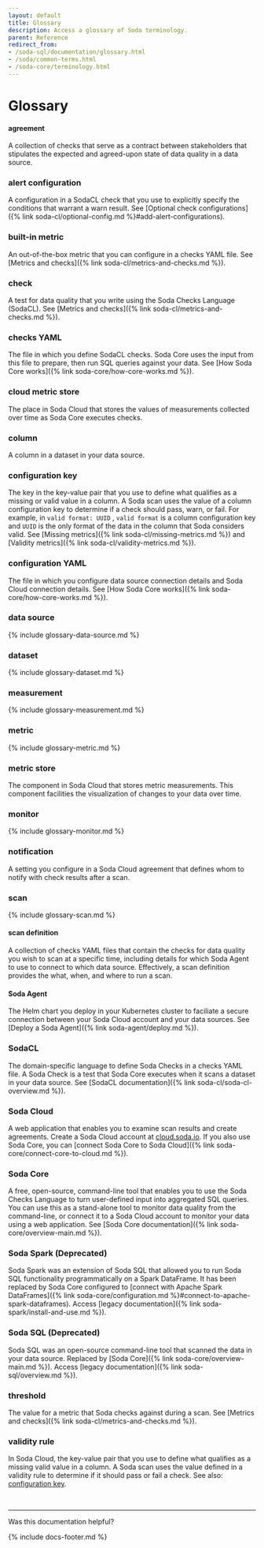 ```yaml
---
layout: default
title: Glossary
description: Access a glossary of Soda terminology. 
parent: Reference
redirect_from: 
- /soda-sql/documentation/glossary.html
- /soda/common-terms.html
- /soda-core/terminology.html
---
```


# Glossary
<!--This glossary contains Soda-specific terms only. Do not define industry terminology such as "SQL" or "query".-->

#### agreement
A collection of checks that serve as a contract between stakeholders that stipulates the expected and agreed-upon state of data quality in a data source. 

### alert configuration 
A configuration in a SodaCL check that you use to explicitly specify the conditions that warrant a warn result. See [Optional check configurations]({% link soda-cl/optional-config.md %}#add-alert-configurations).

### built-in metric
An out-of-the-box metric that you can configure in a checks YAML file. See [Metrics and checks]({% link soda-cl/metrics-and-checks.md %}).

### check 
A test for data quality that you write using the Soda Checks Language (SodaCL). See [Metrics and checks]({% link soda-cl/metrics-and-checks.md %}).

### checks YAML 
The file in which you define SodaCL checks. Soda Core uses the input from this file to prepare, then run SQL queries against your data. See [How Soda Core works]({% link soda-core/how-core-works.md %}).

### cloud metric store
The place in Soda Cloud that stores the values of measurements collected over time as Soda Core executes checks.  

### column
A column in a dataset in your data source.

### configuration key
The key in the key-value pair that you use to define what qualifies as a missing or valid value in a column. A Soda scan uses the value of a column configuration key to determine if a check should pass, warn, or fail. For example, in `valid format: UUID` , `valid format` is a column configuration key and `UUID` is the only format of the data in the column that Soda considers valid. See [Missing metrics]({% link soda-cl/missing-metrics.md %}) and [Validity metrics]({% link soda-cl/validity-metrics.md %}).

### configuration YAML 
The file in which you configure data source connection details and Soda Cloud connection details. See [How Soda Core works]({% link soda-core/how-core-works.md %}).

### data source
{% include glossary-data-source.md %}

### dataset
{% include glossary-dataset.md %}

### measurement
{% include glossary-measurement.md %}

### metric
{% include glossary-metric.md %}

### metric store
The component in Soda Cloud that stores metric measurements. This component facilities the visualization of changes to your data over time.

### monitor
{% include glossary-monitor.md %}

### notification
A setting you configure in a Soda Cloud agreement that defines whom to notify with check results after a scan. 

### scan
{% include glossary-scan.md %}

#### scan definition
A collection of checks YAML files that contain the checks for data quality you wish to scan at a specific time, including details for which Soda Agent to use to connect to which data source. Effectively, a scan definition provides the what, when, and where to run a scan.

#### Soda Agent
The Helm chart you deploy in your Kubernetes cluster to faciliate a secure connection between your Soda Cloud account and your data sources. See [Deploy a Soda Agent]({% link soda-agent/deploy.md %}).

### SodaCL 
The domain-specific language to define Soda Checks in a checks YAML file. A Soda Check is a test that Soda Core executes when it scans a dataset in your data source. See [SodaCL documentation]({% link soda-cl/soda-cl-overview.md %}).

### Soda Cloud
A web application that enables you to examine scan results and create agreements. Create a Soda Cloud account at [cloud.soda.io](https://cloud.soda.io/signup). If you also use Soda Core, you can [connect Soda Core to Soda Cloud]({% link soda-core/connect-core-to-cloud.md %}).

### Soda Core 
A free, open-source, command-line tool that enables you to use the Soda Checks Language to turn user-defined input into aggregated SQL queries. You can use this as a stand-alone tool to monitor data quality from the command-line, or connect it to a Soda Cloud account to monitor your data using a web application. See [Soda Core documentation]({% link soda-core/overview-main.md %}).

### Soda Spark (Deprecated)
Soda Spark was an extension of Soda SQL that allowed you to run Soda SQL functionality programmatically on a Spark DataFrame. It has been replaced by Soda Core configured to [connect with Apache Spark DataFrames]({% link soda-core/configuration.md %}#connect-to-apache-spark-dataframes). Access [legacy documentation]({% link soda-spark/install-and-use.md %}).

### Soda SQL (Deprecated)
Soda SQL was an open-source command-line tool that scanned the data in your data source. Replaced by [Soda Core]({% link soda-core/overview-main.md %}). Access [legacy documentation]({% link soda-sql/overview.md %}).

### threshold 
The value for a metric that Soda checks against during a scan. See [Metrics and checks]({% link soda-cl/metrics-and-checks.md %}).

### validity rule
In Soda Cloud, the key-value pair that you use to define what qualifies as a missing valid value in a column. A Soda scan uses the value defined in a validity rule to determine if it should pass or fail a check. See also: [configuration key](#configuration-key).

<br />

---

Was this documentation helpful?

<!-- LikeBtn.com BEGIN -->
<span class="likebtn-wrapper" data-theme="tick" data-i18n_like="Yes" data-ef_voting="grow" data-show_dislike_label="true" data-counter_zero_show="true" data-i18n_dislike="No"></span>
<script>(function(d,e,s){if(d.getElementById("likebtn_wjs"))return;a=d.createElement(e);m=d.getElementsByTagName(e)[0];a.async=1;a.id="likebtn_wjs";a.src=s;m.parentNode.insertBefore(a, m)})(document,"script","//w.likebtn.com/js/w/widget.js");</script>
<!-- LikeBtn.com END -->

{% include docs-footer.md %}